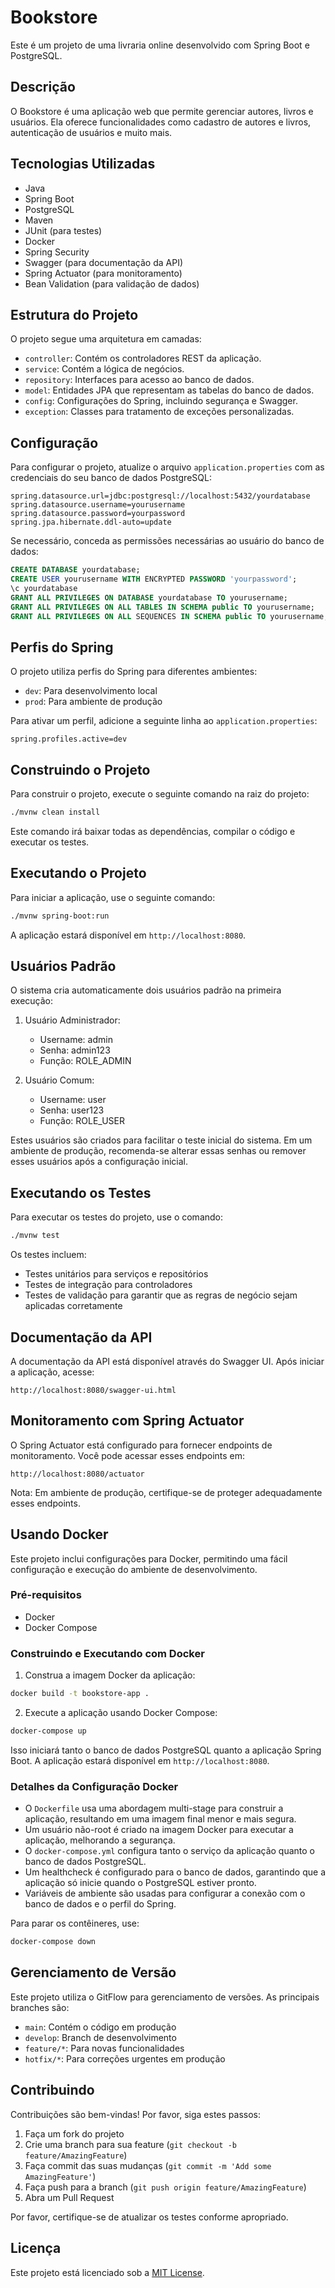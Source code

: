 # Bookstore

Este é um projeto de uma livraria online desenvolvido com Spring Boot e PostgreSQL.

## Descrição

O Bookstore é uma aplicação web que permite gerenciar autores, livros e usuários. Ela oferece funcionalidades como cadastro de autores e livros, autenticação de usuários e muito mais.

## Tecnologias Utilizadas

- Java
- Spring Boot
- PostgreSQL
- Maven
- JUnit (para testes)
- Docker
- Spring Security
- Swagger (para documentação da API)
- Spring Actuator (para monitoramento)
- Bean Validation (para validação de dados)

## Estrutura do Projeto

O projeto segue uma arquitetura em camadas:

- `controller`: Contém os controladores REST da aplicação.
- `service`: Contém a lógica de negócios.
- `repository`: Interfaces para acesso ao banco de dados.
- `model`: Entidades JPA que representam as tabelas do banco de dados.
- `config`: Configurações do Spring, incluindo segurança e Swagger.
- `exception`: Classes para tratamento de exceções personalizadas.

## Configuração

Para configurar o projeto, atualize o arquivo `application.properties` com as credenciais do seu banco de dados PostgreSQL:

```properties
spring.datasource.url=jdbc:postgresql://localhost:5432/yourdatabase
spring.datasource.username=yourusername
spring.datasource.password=yourpassword
spring.jpa.hibernate.ddl-auto=update
```

Se necessário, conceda as permissões necessárias ao usuário do banco de dados:

```sql
CREATE DATABASE yourdatabase;
CREATE USER yourusername WITH ENCRYPTED PASSWORD 'yourpassword';
\c yourdatabase
GRANT ALL PRIVILEGES ON DATABASE yourdatabase TO yourusername;
GRANT ALL PRIVILEGES ON ALL TABLES IN SCHEMA public TO yourusername;
GRANT ALL PRIVILEGES ON ALL SEQUENCES IN SCHEMA public TO yourusername;
```

## Perfis do Spring

O projeto utiliza perfis do Spring para diferentes ambientes:

- `dev`: Para desenvolvimento local
- `prod`: Para ambiente de produção

Para ativar um perfil, adicione a seguinte linha ao `application.properties`:

```properties
spring.profiles.active=dev
```

## Construindo o Projeto

Para construir o projeto, execute o seguinte comando na raiz do projeto:

```bash
./mvnw clean install
```

Este comando irá baixar todas as dependências, compilar o código e executar os testes.

## Executando o Projeto

Para iniciar a aplicação, use o seguinte comando:

```bash
./mvnw spring-boot:run
```

A aplicação estará disponível em `http://localhost:8080`.

## Usuários Padrão

O sistema cria automaticamente dois usuários padrão na primeira execução:

1. Usuário Administrador:
   - Username: admin
   - Senha: admin123
   - Função: ROLE_ADMIN

2. Usuário Comum:
   - Username: user
   - Senha: user123
   - Função: ROLE_USER

Estes usuários são criados para facilitar o teste inicial do sistema. Em um ambiente de produção, recomenda-se alterar essas senhas ou remover esses usuários após a configuração inicial.

## Executando os Testes

Para executar os testes do projeto, use o comando:

```bash
./mvnw test
```

Os testes incluem:
- Testes unitários para serviços e repositórios
- Testes de integração para controladores
- Testes de validação para garantir que as regras de negócio sejam aplicadas corretamente

## Documentação da API

A documentação da API está disponível através do Swagger UI. Após iniciar a aplicação, acesse:

```
http://localhost:8080/swagger-ui.html
```

## Monitoramento com Spring Actuator

O Spring Actuator está configurado para fornecer endpoints de monitoramento. Você pode acessar esses endpoints em:

```
http://localhost:8080/actuator
```

Nota: Em ambiente de produção, certifique-se de proteger adequadamente esses endpoints.

## Usando Docker

Este projeto inclui configurações para Docker, permitindo uma fácil configuração e execução do ambiente de desenvolvimento.

### Pré-requisitos

- Docker
- Docker Compose

### Construindo e Executando com Docker

1. Construa a imagem Docker da aplicação:

```bash
docker build -t bookstore-app .
```

2. Execute a aplicação usando Docker Compose:

```bash
docker-compose up
```

Isso iniciará tanto o banco de dados PostgreSQL quanto a aplicação Spring Boot. A aplicação estará disponível em `http://localhost:8080`.

### Detalhes da Configuração Docker

- O `Dockerfile` usa uma abordagem multi-stage para construir a aplicação, resultando em uma imagem final menor e mais segura.
- Um usuário não-root é criado na imagem Docker para executar a aplicação, melhorando a segurança.
- O `docker-compose.yml` configura tanto o serviço da aplicação quanto o banco de dados PostgreSQL.
- Um healthcheck é configurado para o banco de dados, garantindo que a aplicação só inicie quando o PostgreSQL estiver pronto.
- Variáveis de ambiente são usadas para configurar a conexão com o banco de dados e o perfil do Spring.

Para parar os contêineres, use:

```bash
docker-compose down
```

## Gerenciamento de Versão

Este projeto utiliza o GitFlow para gerenciamento de versões. As principais branches são:

- `main`: Contém o código em produção
- `develop`: Branch de desenvolvimento
- `feature/*`: Para novas funcionalidades
- `hotfix/*`: Para correções urgentes em produção

## Contribuindo

Contribuições são bem-vindas! Por favor, siga estes passos:

1. Faça um fork do projeto
2. Crie uma branch para sua feature (`git checkout -b feature/AmazingFeature`)
3. Faça commit das suas mudanças (`git commit -m 'Add some AmazingFeature'`)
4. Faça push para a branch (`git push origin feature/AmazingFeature`)
5. Abra um Pull Request

Por favor, certifique-se de atualizar os testes conforme apropriado.

## Licença

Este projeto está licenciado sob a [MIT License](LICENSE).
